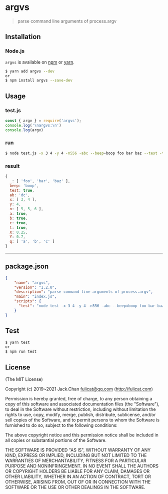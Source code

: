 
# argvs

> parse command line arguments of process.argv

## Installation

### Node.js

`argvs` is available on [npm](http://npmjs.org) or [yarn](https://yarnpkg.com).

```bash
$ yarn add argvs --dev
or
$ npm install argvs --save-dev
```



## Usage

### test.js
```js
const { argv } = require('argvs');
console.log('\nargvs:\n')
console.log(argv)
```

### run

```bash
$ node test.js -x 3 4 -y 4 -n556 -abc --beep=boop foo bar baz --test -t ab=dc -X 0.25 -Y 0.7 -q a b c
```

### result

```js
{
  _: [ 'foo', 'bar', 'baz' ],
  beep: 'boop',
  test: true,
  ab: 'dc',
  x: [ 3, 4 ],
  y: 4,
  n: [ 5, 5, 6 ],
  a: true,
  b: true,
  c: true,
  t: true,
  X: 0.25,
  Y: 0.7,
  q: [ 'a', 'b', 'c' ]
}
```



--------------------------------------------------------






## package.json

```json
{
    "name": "argvs",
    "version": "1.2.0",
    "description": "parse command line arguments of process.argv",
    "main": "index.js",
    "scripts": {
      "test": "node test -x 3 4 -y 4 -n556 -abc --beep=boop foo bar baz --test -t ab=dc -X 0.25 -Y 0.7 -q a b c"
    }
}
```



## Test

```bash
$ yarn test
or
$ npm run test
```






## License

(The MIT License)

Copyright (c) 2019~2021 Jack.Chan <fulicat@qq.com> (http://fulicat.com)

Permission is hereby granted, free of charge, to any person obtaining a copy
of this software and associated documentation files (the "Software"), to deal
in the Software without restriction, including without limitation the rights
to use, copy, modify, merge, publish, distribute, sublicense, and/or sell
copies of the Software, and to permit persons to whom the Software is
furnished to do so, subject to the following conditions:

The above copyright notice and this permission notice shall be included in
all copies or substantial portions of the Software.

THE SOFTWARE IS PROVIDED "AS IS", WITHOUT WARRANTY OF ANY KIND, EXPRESS OR
IMPLIED, INCLUDING BUT NOT LIMITED TO THE WARRANTIES OF MERCHANTABILITY,
FITNESS FOR A PARTICULAR PURPOSE AND NONINFRINGEMENT. IN NO EVENT SHALL THE
AUTHORS OR COPYRIGHT HOLDERS BE LIABLE FOR ANY CLAIM, DAMAGES OR OTHER
LIABILITY, WHETHER IN AN ACTION OF CONTRACT, TORT OR OTHERWISE, ARISING FROM,
OUT OF OR IN CONNECTION WITH THE SOFTWARE OR THE USE OR OTHER DEALINGS IN
THE SOFTWARE.
